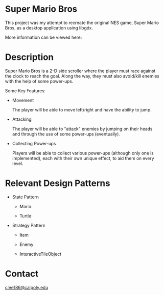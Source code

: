 # Super Mario Bros
This project was my attempt to recreate the original NES game, Super Mario Bros, as a desktop application using libgdx.

More information can be viewed here: 

# Description
Super Mario Bros is a 2-D side scroller where the player must race against the clock to reach the goal. Along the way, they must also avoid/kill enemies with the help of some power-ups.

Some Key Features:

  - Movement
  
    The player will be able to move left/right and have the ability to jump.
  - Attacking
  
    The player will be able to "attack" enemies by jumping on their heads and through the use of some power-ups (eventually).
  - Collecting Power-ups
  
    Players will be able to collect various power-ups (although only one is implemented), each with their own unique effect, to aid them on     every level.
    
# Relevant Design Patterns
  - State Pattern
  
    - Mario
    
    - Turtle
  - Strategy Pattern
  
    - Item
    
    - Enemy
    
    - InteractiveTileObject
    
# Contact
clee186@calpoly.edu

